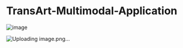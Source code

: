 # TransArt-Multimodal-Application



![image](https://github.com/user-attachments/assets/f8121c06-9c01-4df8-90c4-fa0a3365a044)


![Uploading image.png…]()

